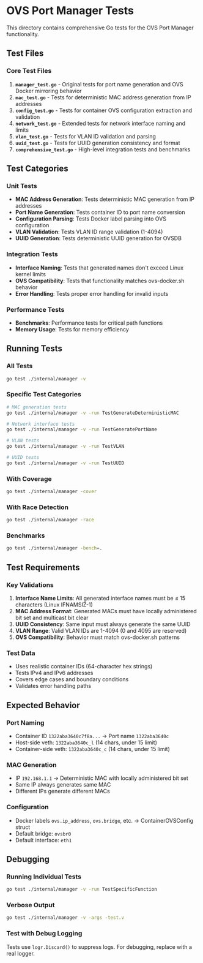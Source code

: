 # OVS Port Manager Tests

This directory contains comprehensive Go tests for the OVS Port Manager functionality.

## Test Files

### Core Test Files

1. **`manager_test.go`** - Original tests for port name generation and OVS Docker mirroring behavior
2. **`mac_test.go`** - Tests for deterministic MAC address generation from IP addresses
3. **`config_test.go`** - Tests for container OVS configuration extraction and validation
4. **`network_test.go`** - Extended tests for network interface naming and limits
5. **`vlan_test.go`** - Tests for VLAN ID validation and parsing
6. **`uuid_test.go`** - Tests for UUID generation consistency and format
7. **`comprehensive_test.go`** - High-level integration tests and benchmarks

## Test Categories

### Unit Tests
- **MAC Address Generation**: Tests deterministic MAC generation from IP addresses
- **Port Name Generation**: Tests container ID to port name conversion
- **Configuration Parsing**: Tests Docker label parsing into OVS configuration
- **VLAN Validation**: Tests VLAN ID range validation (1-4094)
- **UUID Generation**: Tests deterministic UUID generation for OVSDB

### Integration Tests
- **Interface Naming**: Tests that generated names don't exceed Linux kernel limits
- **OVS Compatibility**: Tests that functionality matches ovs-docker.sh behavior
- **Error Handling**: Tests proper error handling for invalid inputs

### Performance Tests
- **Benchmarks**: Performance tests for critical path functions
- **Memory Usage**: Tests for memory efficiency

## Running Tests

### All Tests
```bash
go test ./internal/manager -v
```

### Specific Test Categories
```bash
# MAC generation tests
go test ./internal/manager -v -run TestGenerateDeterministicMAC

# Network interface tests  
go test ./internal/manager -v -run TestGeneratePortName

# VLAN tests
go test ./internal/manager -v -run TestVLAN

# UUID tests
go test ./internal/manager -v -run TestUUID
```

### With Coverage
```bash
go test ./internal/manager -cover
```

### With Race Detection
```bash
go test ./internal/manager -race
```

### Benchmarks
```bash
go test ./internal/manager -bench=.
```

## Test Requirements

### Key Validations
1. **Interface Name Limits**: All generated interface names must be ≤ 15 characters (Linux IFNAMSIZ-1)
2. **MAC Address Format**: Generated MACs must have locally administered bit set and multicast bit clear
3. **UUID Consistency**: Same input must always generate the same UUID
4. **VLAN Range**: Valid VLAN IDs are 1-4094 (0 and 4095 are reserved)
5. **OVS Compatibility**: Behavior must match ovs-docker.sh patterns

### Test Data
- Uses realistic container IDs (64-character hex strings)
- Tests IPv4 and IPv6 addresses
- Covers edge cases and boundary conditions
- Validates error handling paths

## Expected Behavior

### Port Naming
- Container ID `1322aba3640c7f8a...` → Port name `1322aba3640c`
- Host-side veth: `1322aba3640c_l` (14 chars, under 15 limit)
- Container-side veth: `1322aba3640c_c` (14 chars, under 15 limit)

### MAC Generation
- IP `192.168.1.1` → Deterministic MAC with locally administered bit set
- Same IP always generates same MAC
- Different IPs generate different MACs

### Configuration
- Docker labels `ovs.ip_address`, `ovs.bridge`, etc. → ContainerOVSConfig struct
- Default bridge: `ovsbr0`
- Default interface: `eth1`

## Debugging

### Running Individual Tests
```bash
go test ./internal/manager -v -run TestSpecificFunction
```

### Verbose Output
```bash
go test ./internal/manager -v -args -test.v
```

### Test with Debug Logging
Tests use `logr.Discard()` to suppress logs. For debugging, replace with a real logger.
